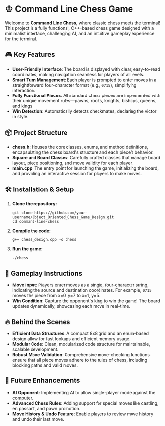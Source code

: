 <h1>♔ Command Line Chess Game</h1>

<p>
  Welcome to <strong>Command Line Chess</strong>, where classic chess meets the terminal! This project is a fully functional, C++-based chess game designed with a minimalist interface, challenging AI, and an intuitive gameplay experience for the terminal.
</p>

<h2>🎮 Key Features</h2>

<ul>
  <li><strong>User-Friendly Interface</strong>: The board is displayed with clear, easy-to-read coordinates, making navigation seamless for players of all levels.</li>
  <li><strong>Smart Turn Management</strong>: Each player is prompted to enter moves in a straightforward four-character format (e.g., <code>0715</code>), simplifying interaction.</li>
  <li><strong>Fully Functional Pieces</strong>: All standard chess pieces are implemented with their unique movement rules—pawns, rooks, knights, bishops, queens, and kings.</li>
  <li><strong>Win Detection</strong>: Automatically detects checkmates, declaring the victor in style.</li>
</ul>

<h2>📦 Project Structure</h2>

<ul>
  <li><b>chess.h</b>: Houses the core classes, enums, and method definitions, encapsulating the chess board's structure and each piece’s behavior.</li>
  <li><b>Square and Board Classes</b>: Carefully crafted classes that manage board layout, piece positioning, and move validity for each player.</li>
  <li><b>main.cpp</b>: The entry point for launching the game, initializing the board, and providing an interactive session for players to make moves.</li>
</ul>

<h2>🛠️ Installation & Setup</h2>

<ol>
  <li><strong>Clone the repository:</strong>
    <pre><code>git clone https://github.com/your-username/Object_Oriented_Chess_Game_Design.git
cd command-line-chess</code></pre>
  </li>
  <li><strong>Compile the code:</strong>
    <pre><code>g++ chess_design.cpp -o chess</code></pre>
  </li>
  <li><strong>Run the game:</strong>
    <pre><code>./chess</code></pre>
  </li>
</ol>

<h2>👾 Gameplay Instructions</h2>

<ul>
  <li><strong>Move Input</strong>: Players enter moves as a single, four-character string, indicating the source and destination coordinates. For example, <code>0715</code> moves the piece from x=0, y=7 to x=1, y=5.</li>
  <li><strong>Win Condition</strong>: Capture the opponent's king to win the game! The board updates dynamically, showcasing each move in real-time.</li>
</ul>

<h2>🔥 Behind the Scenes</h2>

<ul>
  <li><strong>Efficient Data Structures</strong>: A compact 8x8 grid and an enum-based design allow for fast lookups and efficient memory usage.</li>
  <li><strong>Modular Code</strong>: Clean, modularized code structure for maintainable, scalable development.</li>
  <li><strong>Robust Move Validation</strong>: Comprehensive move-checking functions ensure that all piece moves adhere to the rules of chess, including blocking paths and valid moves.</li>
</ul>

<h2>🚀 Future Enhancements</h2>

<ul>
  <li><strong>AI Opponent</strong>: Implementing AI to allow single-player mode against the computer.</li>
  <li><strong>Advanced Chess Rules</strong>: Adding support for special moves like castling, en passant, and pawn promotion.</li>
  <li><strong>Move History & Undo Feature</strong>: Enable players to review move history and undo their last move.</li>
</ul>
